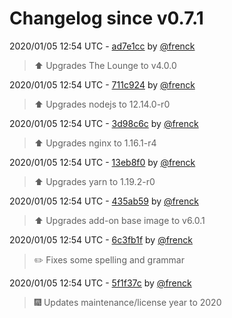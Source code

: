 # Changelog since v0.7.1

2020/01/05 12:54 UTC - [ad7e1cc](https://github.com/hassio-addons/addon-thelounge/commit/ad7e1cc5ddeb203a040f5c3299e63480d2316b3f) by [@frenck](https://github.com/frenck)
> :arrow_up: Upgrades The Lounge to v4.0.0 

2020/01/05 12:54 UTC - [711c924](https://github.com/hassio-addons/addon-thelounge/commit/711c92434de23db69fb8a5cff064432ac926a309) by [@frenck](https://github.com/frenck)
> :arrow_up: Upgrades nodejs to 12.14.0-r0 

2020/01/05 12:54 UTC - [3d98c6c](https://github.com/hassio-addons/addon-thelounge/commit/3d98c6ca10d5448fa9817b651edf0b6ed867608b) by [@frenck](https://github.com/frenck)
> :arrow_up: Upgrades nginx to 1.16.1-r4 

2020/01/05 12:54 UTC - [13eb8f0](https://github.com/hassio-addons/addon-thelounge/commit/13eb8f0856d7cd49ae55ec881385f9ebb45d7df1) by [@frenck](https://github.com/frenck)
> :arrow_up: Upgrades yarn to 1.19.2-r0 

2020/01/05 12:54 UTC - [435ab59](https://github.com/hassio-addons/addon-thelounge/commit/435ab594fc3505998781d69d8692a1a920ae439b) by [@frenck](https://github.com/frenck)
> :arrow_up: Upgrades add-on base image to v6.0.1 

2020/01/05 12:54 UTC - [6c3fb1f](https://github.com/hassio-addons/addon-thelounge/commit/6c3fb1f6e64e1f8df008b855eb231dde35dca610) by [@frenck](https://github.com/frenck)
> :pencil2: Fixes some spelling and grammar 

2020/01/05 12:54 UTC - [5f1f37c](https://github.com/hassio-addons/addon-thelounge/commit/5f1f37c0a4b49ac2b8ab890077c161f7467a9641) by [@frenck](https://github.com/frenck)
> :fireworks: Updates maintenance/license year to 2020 

